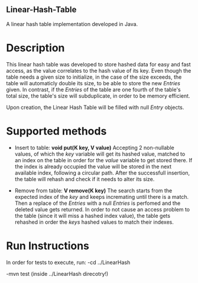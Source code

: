 ## Linear-Hash-Table
A linear hash table implementation developed in Java.

# Description
This linear hash table was developed to store hashed data for easy and fast access, as the value correlates to the hash value of its key. Even though the table needs a given size to initialize, in the case of the size exceeds, the table will automaticly double its size, to be able to store the new _Entries_ given. In contrast, if the _Entries_ of the table are one fourth of the table's total size, the table's size will subduplicate, in order to be memory efficient.

Upon creation, the Linear Hash Table will be filled with null _Entry_ objects.


# Supported methods
- Insert to table: **void put(K key, V value)**
Accepting 2 non-nullable values, of which the _key_ variable will get its hashed value, matched to an index on the table in order for the _value_ variable to get stored there. If the index is already occupied the value will be stored in the next available index, following a circular path. After the successfull insertion, the table will rehash and check if it needs to alter its size.

- Remove from table: **V remove(K key)**
The search starts from the expected index of the _key_ and keeps incremating until there is a match. Then a replace of the _Entries_ with a null _Entries_ is perfomed and the deleted value gets returned. In order to not cause an access problem to the table (since it will miss a hashed index value), the table gets rehashed in order the _keys_ hashed values to match their indexes.


# Run Instructions
In order for tests to execute, run:
-cd ../LinearHash

-mvn test (inside ../LinearHash direcotry!)
